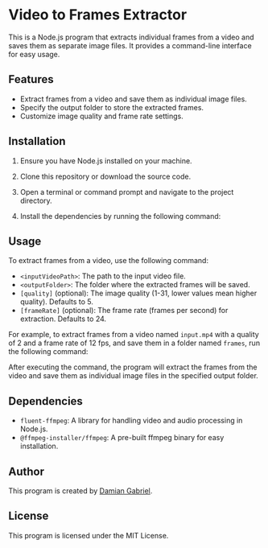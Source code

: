 # Video to Frames Extractor

This is a Node.js program that extracts individual frames from a video and saves them as separate image files. It provides a command-line interface for easy usage.

## Features

- Extract frames from a video and save them as individual image files.
- Specify the output folder to store the extracted frames.
- Customize image quality and frame rate settings.

## Installation

1. Ensure you have Node.js installed on your machine.

2. Clone this repository or download the source code.

3. Open a terminal or command prompt and navigate to the project directory.

4. Install the dependencies by running the following command:

## Usage

To extract frames from a video, use the following command:

- `<inputVideoPath>`: The path to the input video file.
- `<outputFolder>`: The folder where the extracted frames will be saved.
- `[quality]` (optional): The image quality (1-31, lower values mean higher quality). Defaults to 5.
- `[frameRate]` (optional): The frame rate (frames per second) for extraction. Defaults to 24.

For example, to extract frames from a video named `input.mp4` with a quality of 2 and a frame rate of 12 fps, and save them in a folder named `frames`, run the following command:

After executing the command, the program will extract the frames from the video and save them as individual image files in the specified output folder.

## Dependencies

- `fluent-ffmpeg`: A library for handling video and audio processing in Node.js.
- `@ffmpeg-installer/ffmpeg`: A pre-built ffmpeg binary for easy installation.

## Author

This program is created by [Damian Gabriel](https://github.com/Gabbydamian).

## License

This program is licensed under the MIT License.
